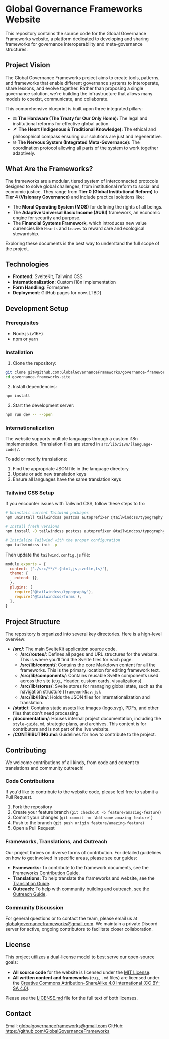 # Global Governance Frameworks Website

This repository contains the source code for the Global Governance Frameworks website, a platform dedicated to developing and sharing frameworks for governance interoperability and meta-governance structures.

## Project Vision

The Global Governance Frameworks project aims to create tools, patterns, and frameworks that enable different governance systems to interoperate, share lessons, and evolve together. Rather than proposing a single governance solution, we're building the infrastructure that allows many models to coexist, communicate, and collaborate.

This comprehensive blueprint is built upon three integrated pillars:

* ⚖️ **The Hardware (The Treaty for Our Only Home):** The legal and institutional reforms for effective global action.
* 🪶 **The Heart (Indigenous & Traditional Knowledge):** The ethical and philosophical compass ensuring our solutions are just and regenerative.
* 🌐 **The Nervous System (Integrated Meta-Governance):** The coordination protocol allowing all parts of the system to work together adaptively.

## What Are the Frameworks?

The frameworks are a modular, tiered system of interconnected protocols designed to solve global challenges, from institutional reform to social and economic justice. They range from **Tier 0 (Global Institutional Reform)** to **Tier 4 (Visionary Governance)** and include practical solutions like:

* The **Moral Operating System (MOS)** for defining the rights of all beings.
* The **Adaptive Universal Basic Income (AUBI)** framework, an economic engine for security and purpose.
* The **Financial Systems Framework**, which introduces new value currencies like `Hearts` and `Leaves` to reward care and ecological stewardship.

Exploring these documents is the best way to understand the full scope of the project.

## Technologies

- **Frontend**: SvelteKit, Tailwind CSS
- **Internationalization**: Custom i18n implementation
- **Form Handling**: Formspree
- **Deployment**: GitHub pages for now. [TBD]

## Development Setup

### Prerequisites

- Node.js (v16+)
- npm or yarn

### Installation

1. Clone the repository:
```bash
git clone git@github.com:GlobalGovernanceFrameworks/governance-framework-site.git
cd governance-frameworks-site
```

2. Install dependencies:
```bash
npm install
```

3. Start the development server:
```bash
npm run dev -- --open
```

### Internationalization

The website supports multiple languages through a custom i18n implementation. Translation files are stored in `src/lib/i18n/[language-code]/`.

To add or modify translations:
1. Find the appropriate JSON file in the language directory
2. Update or add new translation keys
3. Ensure all languages have the same translation keys

### Tailwind CSS Setup

If you encounter issues with Tailwind CSS, follow these steps to fix:

```bash
# Uninstall current Tailwind packages
npm uninstall tailwindcss postcss autoprefixer @tailwindcss/typography @tailwindcss/forms

# Install fresh versions
npm install -D tailwindcss postcss autoprefixer @tailwindcss/typography @tailwindcss/forms

# Initialize Tailwind with the proper configuration
npx tailwindcss init -p
```

Then update the `tailwind.config.js` file:

```javascript
module.exports = {
  content: ['./src/**/*.{html,js,svelte,ts}'],
  theme: {
    extend: {},
  },
  plugins: [
    require('@tailwindcss/typography'),
    require('@tailwindcss/forms'),
  ],
}
```

## Project Structure

The repository is organized into several key directories. Here is a high-level overview:

- **/src/**: The main SvelteKit application source code.
  - **/src/routes/**: Defines all pages and URL structures for the website. This is where you'll find the Svelte files for each page.
  - **/src/lib/content/**: Contains the core Markdown content for all the frameworks. This is the primary location for editing framework text.
  - **/src/lib/components/**: Contains reusable Svelte components used across the site (e.g., Header, custom cards, visualizations).
  - **/src/lib/stores/**: Svelte stores for managing global state, such as the navigation structure (`frameworkNav.js`).
  - **/src/lib/i18n/**: Holds the JSON files for internationalization and translation.
- **/static/**: Contains static assets like images (logo.svg), PDFs, and other files that don't need processing.
- **/documentation/**: Houses internal project documentation, including the `style-guide.md`, strategic plans, and archives. This content is for contributors and is not part of the live website.
- **/CONTRIBUTING.md**: Guidelines for how to contribute to the project.


## Contributing

We welcome contributions of all kinds, from code and content to translations and community outreach!

### Code Contributions

If you'd like to contribute to the website code, please feel free to submit a Pull Request.

1.  Fork the repository
2.  Create your feature branch (`git checkout -b feature/amazing-feature`)
3.  Commit your changes (`git commit -m 'Add some amazing feature'`)
4.  Push to the branch (`git push origin feature/amazing-feature`)
5.  Open a Pull Request

### Frameworks, Translations, and Outreach

Our project thrives on diverse forms of contribution. For detailed guidelines on how to get involved in specific areas, please see our guides:

- **Frameworks:** To contribute to the framework documents, see the [Frameworks Contribution Guide](/src/lib/content/get-involved/frameworks/en/frameworks-guide.md).
- **Translations:** To help translate the frameworks and website, see the [Translation Guide](/src/lib/content/get-involved/translations/en/translation-guide).
- **Outreach:** To help with community building and outreach, see the [Outreach Guide](/src/lib/content/get-involved/outreach/en/outreach-guide.md).

### Community Discussion

For general questions or to contact the team, please email us at [globalgovernanceframeworks@gmail.com](mailto:globalgovernanceframeworks@gmail.com). We maintain a private Discord server for active, ongoing contributors to facilitate closer collaboration.

## License

This project utilizes a dual-license model to best serve our open-source goals:

- **All source code** for the website is licensed under the [MIT License](LICENSE.md).
- **All written content and frameworks** (e.g., `.md` files) are licensed under the [Creative Commons Attribution-ShareAlike 4.0 International (CC BY-SA 4.0)](LICENSE.md).

Please see the [LICENSE.md](LICENSE.md) file for the full text of both licenses.

## Contact

Email: globalgovernanceframeworks@gmail.com
GitHub: https://github.com/GlobalGovernanceFrameworks
